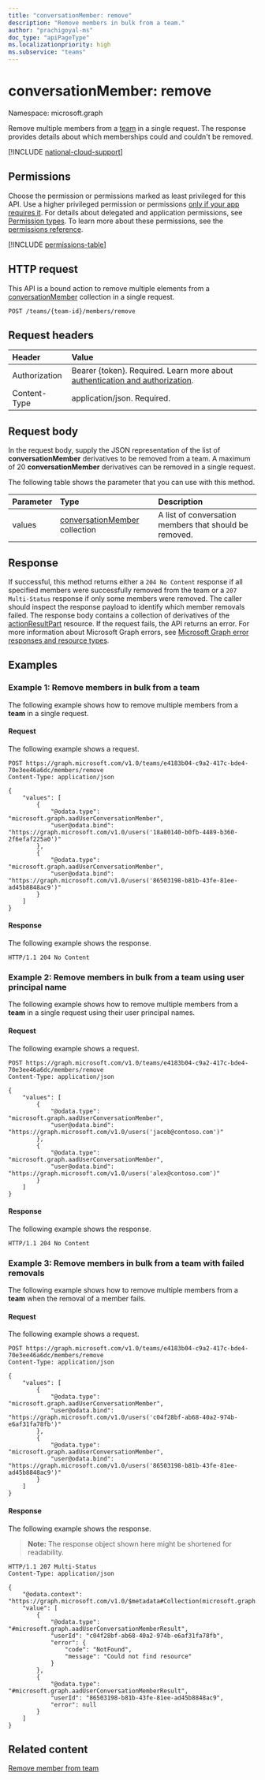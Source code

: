 ```yaml
---
title: "conversationMember: remove"
description: "Remove members in bulk from a team."
author: "prachigoyal-ms"
doc_type: "apiPageType"
ms.localizationpriority: high
ms.subservice: "teams"
---
```


# conversationMember: remove

Namespace: microsoft.graph

Remove multiple members from a [team](../resources/team.md) in a single request. The response provides details about which memberships could and couldn't be removed.

[!INCLUDE [national-cloud-support](../../includes/all-clouds.md)]

## Permissions

Choose the permission or permissions marked as least privileged for this API. Use a higher privileged permission or permissions [only if your app requires it](/graph/permissions-overview#best-practices-for-using-microsoft-graph-permissions). For details about delegated and application permissions, see [Permission types](/graph/permissions-overview#permission-types). To learn more about these permissions, see the [permissions reference](/graph/permissions-reference).

<!-- { "blockType": "permissions", "name": "conversationmember_remove" } -->
[!INCLUDE [permissions-table](../includes/permissions/conversationmember-remove-permissions.md)]


## HTTP request

This API is a bound action to remove multiple elements from a [conversationMember](../resources/conversationmember.md) collection in a single request.
<!-- { "blockType": "ignored" } -->

```http
POST /teams/{team-id}/members/remove
```

## Request headers

| Header        | Value                     |
| :------------ | :------------------------ |
|Authorization|Bearer {token}. Required. Learn more about [authentication and authorization](/graph/auth/auth-concepts).|
| Content-Type  | application/json. Required. |

## Request body

In the request body, supply the JSON representation of the list of **conversationMember** derivatives to be removed from a team. A maximum of 20 **conversationMember** derivatives can be removed in a single request.

The following table shows the parameter that you can use with this method.

|Parameter|Type|Description|
|:---|:---|:---|
|values|[conversationMember](../resources/conversationmember.md) collection|A list of conversation members that should be removed.|

## Response

If successful, this method returns either a `204 No Content` response if all specified members were successfully removed from the team or a `207 Multi-Status` response if only some members were removed. The caller should inspect the response payload to identify which member removals failed. The response body contains a collection of derivatives of the [actionResultPart](../resources/actionresultpart.md) resource. If the request fails, the API returns an error. For more information about Microsoft Graph errors, see [Microsoft Graph error responses and resource types](/graph/errors).

## Examples

### Example 1: Remove members in bulk from a team

The following example shows how to remove multiple members from a **team** in a single request.

#### Request

The following example shows a request.

<!-- {
  "blockType": "request",
  "name": "bulkremovemembers_team"
}-->

```http
POST https://graph.microsoft.com/v1.0/teams/e4183b04-c9a2-417c-bde4-70e3ee46a6dc/members/remove
Content-Type: application/json

{
    "values": [
        {
            "@odata.type": "microsoft.graph.aadUserConversationMember",
            "user@odata.bind": "https://graph.microsoft.com/v1.0/users('18a80140-b0fb-4489-b360-2f6efaf225a0')"
        },
        {
            "@odata.type": "microsoft.graph.aadUserConversationMember",
            "user@odata.bind": "https://graph.microsoft.com/v1.0/users('86503198-b81b-43fe-81ee-ad45b8848ac9')"
        }
    ]
}
```

#### Response

The following example shows the response.

<!-- {
  "blockType": "response",
  "truncated": false
} -->

```http
HTTP/1.1 204 No Content
```

### Example 2: Remove members in bulk from a team using user principal name

The following example shows how to remove multiple members from a **team** in a single request using their user principal names.

#### Request

The following example shows a request.

<!-- {
  "blockType": "request",
  "name": "bulkdeletemembers_team_upn"
}-->

```http
POST https://graph.microsoft.com/v1.0/teams/e4183b04-c9a2-417c-bde4-70e3ee46a6dc/members/remove
Content-Type: application/json

{
    "values": [
        {
            "@odata.type": "microsoft.graph.aadUserConversationMember",
            "user@odata.bind": "https://graph.microsoft.com/v1.0/users('jacob@contoso.com')"
        },
        {
            "@odata.type": "microsoft.graph.aadUserConversationMember",
            "user@odata.bind": "https://graph.microsoft.com/v1.0/users('alex@contoso.com')"
        }
    ]
}
```

#### Response

The following example shows the response.

<!-- {
  "blockType": "response",
  "truncated": false
} -->

```http
HTTP/1.1 204 No Content
```

### Example 3: Remove members in bulk from a team with failed removals

The following example shows how to remove multiple members from a **team** when the removal of a member fails.

#### Request

The following example shows a request.

<!-- {
  "blockType": "request",
  "name": "bulkdeletemembers_team_partial"
}-->

```http
POST https://graph.microsoft.com/v1.0/teams/e4183b04-c9a2-417c-bde4-70e3ee46a6dc/members/remove
Content-Type: application/json

{
    "values": [
        {
            "@odata.type": "microsoft.graph.aadUserConversationMember",
            "user@odata.bind": "https://graph.microsoft.com/v1.0/users('c04f28bf-ab68-40a2-974b-e6af31fa78fb')"
        },
        {
            "@odata.type": "microsoft.graph.aadUserConversationMember",
            "user@odata.bind": "https://graph.microsoft.com/v1.0/users('86503198-b81b-43fe-81ee-ad45b8848ac9')"
        }
    ]
}
```

#### Response

The following example shows the response.

> **Note:** The response object shown here might be shortened for readability.
<!-- {
  "blockType": "response",
  "truncated": true,
  "@odata.type": "Collection(microsoft.graph.actionResultPart)"
} -->

```http
HTTP/1.1 207 Multi-Status
Content-Type: application/json

{
    "@odata.context": "https://graph.microsoft.com/v1.0/$metadata#Collection(microsoft.graph.aadUserConversationMemberResult)",
    "value": [
        {
            "@odata.type": "#microsoft.graph.aadUserConversationMemberResult",
            "userId": "c04f28bf-ab68-40a2-974b-e6af31fa78fb",
            "error": {
                "code": "NotFound",
                "message": "Could not find resource"
            }
        },
        {
            "@odata.type": "#microsoft.graph.aadUserConversationMemberResult",
            "userId": "86503198-b81b-43fe-81ee-ad45b8848ac9",
            "error": null
        }
    ]
}
```

## Related content

[Remove member from team](team-delete-members.md)

<!-- uuid: 8fcb5dbc-d5aa-4681-8e31-b001d5168d79
2024-09-12 06:02:30 UTC -->
<!--
{
  "type": "#page.annotation",
  "description": "Remove members from a team in bulk.",
  "keywords": "",
  "section": "documentation",
  "tocPath": "",
  "suppressions": []
}
-->
